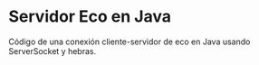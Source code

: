 # Servidor Eco en Java
Código de una conexión cliente-servidor de eco en Java usando ServerSocket y hebras.
